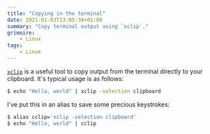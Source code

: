```yaml
---
title: "Copying in the terminal"
date: 2021-01-03T13:05:34+01:00
summary: "Copy terminal output using `xclip`."
grimoire:
    - Linux
tags:
    - Linux
---
```


[`xclip`](https://github.com/astrand/xclip) is a useful tool to copy output from
the terminal directly to your clipboard. It's typical usage is as follows:

```bash
$ echo "Hello, world" | xclip -selection clipboard
```

I've put this in an alias to save some precious keystrokes:

```bash
$ alias cclip='xclip -selection clipboard'
$ echo "Hello, world" | cclip
```

